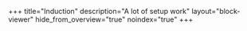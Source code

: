 +++
title="Induction"
description="A lot of setup work"
layout="block-viewer"
hide_from_overview="true"
noindex="true"
+++

